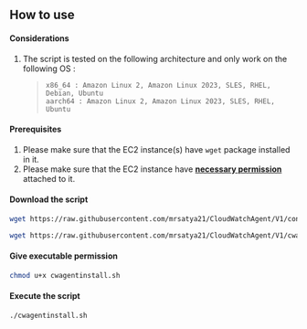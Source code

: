 ## How to use

#### Considerations

1. The script is tested on the following architecture and only work on the following OS : 

    > ```
    > x86_64 : Amazon Linux 2, Amazon Linux 2023, SLES, RHEL, Debian, Ubuntu
    > aarch64 : Amazon Linux 2, Amazon Linux 2023, SLES, RHEL, Ubuntu
    > ``` 

#### Prerequisites

1. Please make sure that the EC2 instance(s) have `wget` package installed in it. 
2. Please make sure that the EC2 instance have **[necessary permission](https://docs.aws.amazon.com/AmazonCloudWatch/latest/monitoring/create-iam-roles-for-cloudwatch-agent-commandline.html)** attached to it.

#### Download the script 

```sh 
wget https://raw.githubusercontent.com/mrsatya21/CloudWatchAgent/V1/configuration.sh

wget https://raw.githubusercontent.com/mrsatya21/CloudWatchAgent/V1/cwagentinstall.sh
```

#### Give executable permission

```sh
chmod u+x cwagentinstall.sh
```

#### Execute the script

```sh
./cwagentinstall.sh
```

